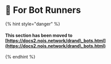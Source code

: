 # 🤖 For Bot Runners

{% hint style="danger" %}
#### This section has been moved to [https://docs2.nois.network/drand\_bots.html](https://docs2.nois.network/drand\_bots.html)
{% endhint %}

